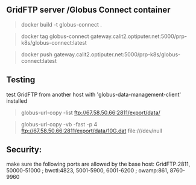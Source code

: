 ## GridFTP server /Globus Connect container

>docker build -t globus-connect .

>docker tag globus-connect gateway.calit2.optiputer.net:5000/prp-k8s/globus-connect:latest

>docker push gateway.calit2.optiputer.net:5000/prp-k8s/globus-connect:latest

## Testing
test GridFTP from another host with 'globus-data-management-client' installed
>globus-url-copy -list ftp://67.58.50.66:2811/export/data/

>globus-url-copy -vb -fast -p 4 ftp://67.58.50.66:2811/export/data/10G.dat file:///dev/null

## Security:
make sure the following ports are allowed by the base host:
GridFTP:2811, 50000-51000  ; bwctl:4823, 5001-5900, 6001-6200 ; owamp:861, 8760-9960